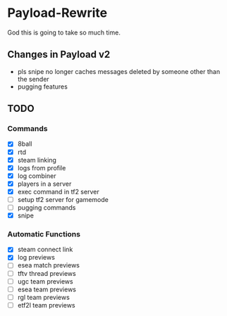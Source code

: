 # Payload-Rewrite
God this is going to take so much time.

## Changes in Payload v2
- pls snipe no longer caches messages deleted by someone other than the sender
- pugging features

## TODO

### Commands
- [x] 8ball
- [x] rtd
- [x] steam linking
- [x] logs from profile
- [x] log combiner
- [x] players in a server
- [x] exec command in tf2 server
- [ ] setup tf2 server for gamemode
- [ ] pugging commands
- [x] snipe

### Automatic Functions
- [x] steam connect link
- [x] log previews
- [ ] esea match previews
- [ ] tftv thread previews
- [ ] ugc team previews
- [ ] esea team previews
- [ ] rgl team previews
- [ ] etf2l team previews